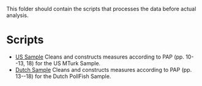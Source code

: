 This folder should contain the scripts that processes the data  before actual analysis.

# Scripts

- [US Sample](data-processing/00_PrepareData_US.md) Cleans and constructs measures according to PAP (pp. 10--13, 18) for the US MTurk Sample.
- [Dutch Sample](data-processing/00_PrepareData_NL.md) Cleans and constructs measures according to PAP (pp. 13--18) for the Dutch PollFish Sample.
